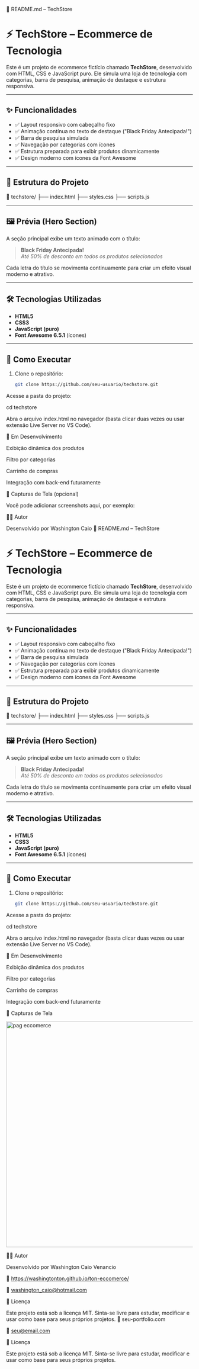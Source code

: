 📄 README.md – TechStore
# ⚡ TechStore – Ecommerce de Tecnologia

Este é um projeto de ecommerce fictício chamado **TechStore**, desenvolvido com HTML, CSS e JavaScript puro. Ele simula uma loja de tecnologia com categorias, barra de pesquisa, animação de destaque e estrutura responsiva.

---

## ✨ Funcionalidades

- ✅ Layout responsivo com cabeçalho fixo
- ✅ Animação contínua no texto de destaque ("Black Friday Antecipada!")
- ✅ Barra de pesquisa simulada
- ✅ Navegação por categorias com ícones
- ✅ Estrutura preparada para exibir produtos dinamicamente
- ✅ Design moderno com ícones da Font Awesome

---

## 📂 Estrutura do Projeto



📁 techstore/
├── index.html
├── styles.css
├── scripts.js


---

## 🖼️ Prévia (Hero Section)

A seção principal exibe um texto animado com o título:

> **Black Friday Antecipada!**  
> _Até 50% de desconto em todos os produtos selecionados_

Cada letra do título se movimenta continuamente para criar um efeito visual moderno e atrativo.

---

## 🛠️ Tecnologias Utilizadas

- **HTML5**
- **CSS3**
- **JavaScript (puro)**
- **Font Awesome 6.5.1** (ícones)

---

## 📜 Como Executar

1. Clone o repositório:
   ```bash
   git clone https://github.com/seu-usuario/techstore.git


Acesse a pasta do projeto:

cd techstore


Abra o arquivo index.html no navegador (basta clicar duas vezes ou usar extensão Live Server no VS Code).

🚧 Em Desenvolvimento

Exibição dinâmica dos produtos

Filtro por categorias

Carrinho de compras

Integração com back-end futuramente

📸 Capturas de Tela (opcional)

Você pode adicionar screenshots aqui, por exemplo:


🧑‍💻 Autor

Desenvolvido por Washington Caio 📄 README.md – TechStore
# ⚡ TechStore – Ecommerce de Tecnologia

Este é um projeto de ecommerce fictício chamado **TechStore**, desenvolvido com HTML, CSS e JavaScript puro. Ele simula uma loja de tecnologia com categorias, barra de pesquisa, animação de destaque e estrutura responsiva.

---

## ✨ Funcionalidades

- ✅ Layout responsivo com cabeçalho fixo
- ✅ Animação contínua no texto de destaque ("Black Friday Antecipada!")
- ✅ Barra de pesquisa simulada
- ✅ Navegação por categorias com ícones
- ✅ Estrutura preparada para exibir produtos dinamicamente
- ✅ Design moderno com ícones da Font Awesome

---

## 📂 Estrutura do Projeto



📁 techstore/
├── index.html
├── styles.css
├── scripts.js


---

## 🖼️ Prévia (Hero Section)

A seção principal exibe um texto animado com o título:

> **Black Friday Antecipada!**  
> _Até 50% de desconto em todos os produtos selecionados_

Cada letra do título se movimenta continuamente para criar um efeito visual moderno e atrativo.

---

## 🛠️ Tecnologias Utilizadas

- **HTML5**
- **CSS3**
- **JavaScript (puro)**
- **Font Awesome 6.5.1** (ícones)

---

## 📜 Como Executar

1. Clone o repositório:
   ```bash
   git clone https://github.com/seu-usuario/techstore.git


Acesse a pasta do projeto:

cd techstore


Abra o arquivo index.html no navegador (basta clicar duas vezes ou usar extensão Live Server no VS Code).

🚧 Em Desenvolvimento

Exibição dinâmica dos produtos

Filtro por categorias

Carrinho de compras

Integração com back-end futuramente

📸 Capturas de Tela 

<img width="1356" height="610" alt="pag eccomerce" src="https://github.com/user-attachments/assets/ff360620-7f7a-4941-aa70-e5f609d8b498" />


🧑‍💻 Autor

Desenvolvido por Washington Caio Venancio

🔗 https://washingtonton.github.io/ton-eccomerce/

📧 washington_caio@hotmail.com

📝 Licença

Este projeto está sob a licença MIT.
Sinta-se livre para estudar, modificar e usar como base para seus próprios projetos.
🔗 seu-portfolio.com

📧 seu@email.com

📝 Licença

Este projeto está sob a licença MIT.
Sinta-se livre para estudar, modificar e usar como base para seus próprios projetos.
